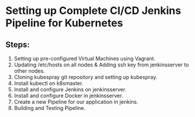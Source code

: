# Setting up Complete CI/CD Jenkins Pipeline for Kubernetes
## Steps:
1. Setting up pre-configured Virtual Machines using Vagrant.
2. Updating /etc/hosts on all nodes & Adding ssh key from jenkinsserver to other nodes.
3. Cloning kubespray git repository and setting up kubespray.
4. Install kubectl on k8smaster.
5. Install and configure Jenkins on jenkinsserver.
6.  Install and configure Docker in jenkinsserver.
7.  Create a new Pipeline for our application in jenkins.
8.  Building and Testing Pipeline.
